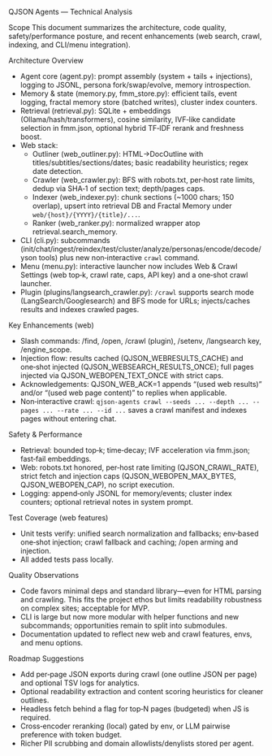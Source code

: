 QJSON Agents — Technical Analysis

Scope
This document summarizes the architecture, code quality, safety/performance posture, and recent enhancements (web search, crawl, indexing, and CLI/menu integration).

Architecture Overview
- Agent core (agent.py): prompt assembly (system + tails + injections), logging to JSONL, persona fork/swap/evolve, memory introspection.
- Memory & state (memory.py, fmm_store.py): efficient tails, event logging, fractal memory store (batched writes), cluster index counters.
- Retrieval (retrieval.py): SQLite + embeddings (Ollama/hash/transformers), cosine similarity, IVF‑like candidate selection in fmm.json, optional hybrid TF‑IDF rerank and freshness boost.
- Web stack:
  - Outliner (web_outliner.py): HTML→DocOutline with titles/subtitles/sections/dates; basic readability heuristics; regex date detection.
  - Crawler (web_crawler.py): BFS with robots.txt, per‑host rate limits, dedup via SHA‑1 of section text; depth/pages caps.
  - Indexer (web_indexer.py): chunk sections (~1000 chars; 150 overlap), upsert into retrieval DB and Fractal Memory under `web/{host}/{YYYY}/{title}/...`.
  - Ranker (web_ranker.py): normalized wrapper atop retrieval.search_memory.
- CLI (cli.py): subcommands (init/chat/ingest/reindex/test/cluster/analyze/personas/encode/decode/yson tools) plus new non‑interactive `crawl` command.
- Menu (menu.py): interactive launcher now includes Web & Crawl Settings (web top‑k, crawl rate, caps, API key) and a one‑shot crawl launcher.
- Plugin (plugins/langsearch_crawler.py): `/crawl` supports search mode (LangSearch/Googlesearch) and BFS mode for URLs; injects/caches results and indexes crawled pages.

Key Enhancements (web)
- Slash commands: /find, /open, /crawl (plugin), /setenv, /langsearch key, /engine_scope.
- Injection flow: results cached (QJSON_WEBRESULTS_CACHE) and one‑shot injected (QJSON_WEBSEARCH_RESULTS_ONCE); full pages injected via QJSON_WEBOPEN_TEXT_ONCE with strict caps.
- Acknowledgements: QJSON_WEB_ACK=1 appends “(used web results)” and/or “(used web page content)” to replies when applicable.
- Non‑interactive crawl: `qjson-agents crawl --seeds ... --depth ... --pages ... --rate ... --id ...` saves a crawl manifest and indexes pages without entering chat.

Safety & Performance
- Retrieval: bounded top‑k; time‑decay; IVF acceleration via fmm.json; fast‑fail embeddings.
- Web: robots.txt honored, per‑host rate limiting (QJSON_CRAWL_RATE), strict fetch and injection caps (QJSON_WEBOPEN_MAX_BYTES, QJSON_WEBOPEN_CAP), no script execution.
- Logging: append‑only JSONL for memory/events; cluster index counters; optional retrieval notes in system prompt.

Test Coverage (web features)
- Unit tests verify: unified search normalization and fallbacks; env‑based one‑shot injection; crawl fallback and caching; /open arming and injection.
- All added tests pass locally.

Quality Observations
- Code favors minimal deps and standard library—even for HTML parsing and crawling. This fits the project ethos but limits readability robustness on complex sites; acceptable for MVP.
- CLI is large but now more modular with helper functions and new subcommands; opportunities remain to split into submodules.
- Documentation updated to reflect new web and crawl features, envs, and menu options.

Roadmap Suggestions
- Add per‑page JSON exports during crawl (one outline JSON per page) and optional TSV logs for analytics.
- Optional readability extraction and content scoring heuristics for cleaner outlines.
- Headless fetch behind a flag for top‑N pages (budgeted) when JS is required.
- Cross‑encoder reranking (local) gated by env, or LLM pairwise preference with token budget.
- Richer PII scrubbing and domain allowlists/denylists stored per agent.
